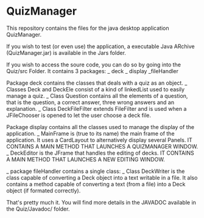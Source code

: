 # QuizManager
This repository contains the files for the java desktop application QuizManager.

If you wish to test (or even use) the application, a executable Java ARchive (QuizManager.jar) is available in the Jars folder.

If you wish to access the soure code, you can do so by going into the Quiz/src Folder. It contains 3 packages:
_ deck
_ display
_fileHandler

Package deck contains the classes that deals with a quiz as an object. 
_ Classes Deck and DeckEle consist of a kind of linkedList used to easily manage a quiz. 
_ Class Question contains all the elements of a question, that is the question, a correct answer, three wrong answers and an explanation. 
_ Class DeckFileFilter extends FileFilter and is used when a JFileChooser is opened to let the user choose a deck file.

Package display contains all the classes used to manage the display of the application.
_ MainFrame is (true to its name) the main frame of the application. It uses a CardLayout to alternatively display several Panels. IT CONTAINS A MAIN METHOD THAT LAUNCHES A QUIZMANAGER WINDOW.
_ DeckEditor is the JFrame that handles the editing of decks. IT CONTAINS A MAIN METHOD THAT LAUNCHES A NEW EDITING WINDOW.

_ package fileHandler contains a single class:
_ Class DeckWriter is the class capable of converting a Deck object into a text writable in a file. It also contains a method capable of converting a text (from a file) into a Deck object (if formated correctly).

That's pretty much it. You will find more details in the JAVADOC available in the Quiz/Javadoc/ folder.

